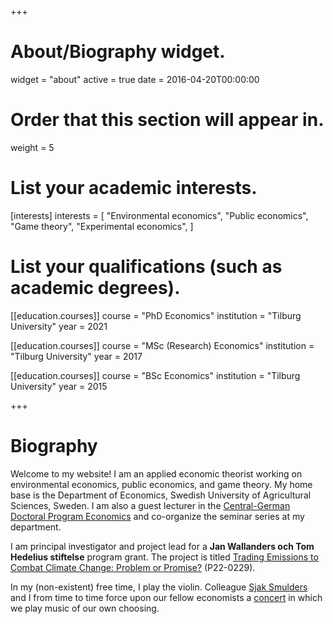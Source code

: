 +++
# About/Biography widget.
widget = "about"
active = true
date = 2016-04-20T00:00:00

# Order that this section will appear in.
weight = 5

# List your academic interests.
[interests]
  interests = [
    "Environmental economics",
    "Public economics",
    "Game theory",
    "Experimental economics",
  ]

# List your qualifications (such as academic degrees).
  
  [[education.courses]]
  course = "PhD Economics"
  institution = "Tilburg University"
  year = 2021
  
[[education.courses]]
  course = "MSc (Research) Economics"
  institution = "Tilburg University"
  year = 2017

[[education.courses]]
  course = "BSc Economics"
  institution = "Tilburg University"
  year = 2015
 
+++

# Biography

Welcome to my website! I am an applied economic theorist working on environmental economics, public economics, and game theory. My home base is the Department of Economics, Swedish University of Agricultural Sciences, Sweden. I am also a guest lecturer in the [Central-German Doctoral Program Economics](http://cgde.wifa.uni-leipzig.de/3257-2/) and co-organize the seminar series at my department.

I am principal investigator and project lead for a **Jan Wallanders och Tom Hedelius stiftelse** program grant. The project is titled [Trading Emissions to Combat Climate Change: Problem or Promise?](https://www.handelsbanken.se/shb/inet/IStartSv.nsf/FrameSet?OpenView&id=Forskningsstiftelserna) (P22-0229).


In my (non-existent) free time, I play the violin. Colleague [Sjak Smulders](https://research.tilburguniversity.edu/en/persons/sjak-smulders) and I from time to time force upon our fellow economists a [concert](https://twitter.com/TiUEconomics/status/1111204863382380544) in which we play music of our own choosing.
